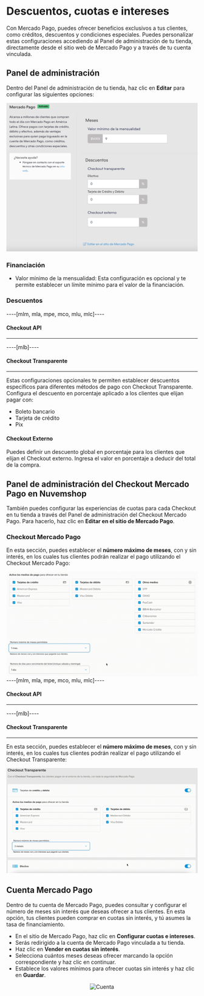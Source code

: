 # Descuentos, cuotas e intereses

Con Mercado Pago, puedes ofrecer beneficios exclusivos a tus clientes, como créditos, descuentos y condiciones especiales. Puedes personalizar estas configuraciones accediendo al Panel de administración de tu tienda, directamente desde el sitio web de Mercado Pago y a través de tu cuenta vinculada.

## Panel de administración

Dentro del Panel de administración de tu tienda, haz clic en **Editar** para configurar las siguientes opciones:

![Panel](/images/nuvemshop/admines.png)

### Financiación

* Valor mínimo de la mensualidad: Esta configuración es opcional y te permite establecer un límite mínimo para el valor de la financiación.

### Descuentos
----[mlm, mla, mpe, mco, mlu, mlc]----
#### Checkout API

------------
----[mlb]----
#### Checkout Transparente

------------

Estas configuraciones opcionales te permiten establecer descuentos específicos para diferentes métodos de pago con Checkout Transparente. Configura el descuento en porcentaje aplicado a los clientes que elijan pagar con:
* Boleto bancario
* Tarjeta de crédito
* Pix

#### Checkout Externo

Puedes definir un descuento global en porcentaje para los clientes que elijan el Checkout externo. Ingresa el valor en porcentaje a deducir del total de la compra.

## Panel de administración del Checkout Mercado Pago en Nuvemshop

También puedes configurar las experiencias de cuotas para cada Checkout en tu tienda a través del Panel de administración del Checkout Mercado Pago. Para hacerlo, haz clic en **Editar en el sitio de Mercado Pago**.

### Checkout Mercado Pago

En esta sección, puedes establecer el **número máximo de meses**, con y sin interés, en los cuales tus clientes podrán realizar el pago utilizando el Checkout Mercado Pago:

![Pro](/images/nuvemshop/parc-pro-es.gif)
----[mlm, mla, mpe, mco, mlu, mlc]----
#### Checkout API

------------
----[mlb]----
#### Checkout Transparente

------------

En esta sección, puedes establecer el **número máximo de meses**, con y sin interés, en los cuales tus clientes podrán realizar el pago utilizando el Checkout Transparente:

![API](/images/nuvemshop/parc-api-es.gif)

## Cuenta Mercado Pago

Dentro de tu cuenta de Mercado Pago, puedes consultar y configurar el número de meses sin interés que deseas ofrecer a tus clientes. En esta opción, tus clientes pueden comprar en cuotas sin interés, y tú asumes la tasa de financiamiento.

* En el sitio de Mercado Pago, haz clic en **Configurar cuotas e intereses**.
* Serás redirigido a la cuenta de Mercado Pago vinculada a tu tienda.
* Haz clic en **Vender en cuotas sin interés**.
* Selecciona cuántos meses deseas ofrecer marcando la opción correspondiente y haz clic en continuar.
* Establece los valores mínimos para ofrecer cuotas sin interés y haz clic en **Guardar**.

<center>

![Cuenta](/images/nuvemshop/conta-es.gif)

</center>